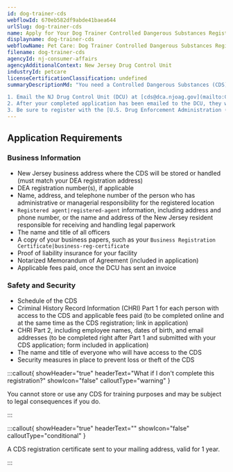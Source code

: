```yaml
---
id: dog-trainer-cds
webflowId: 670eb582df9abde41baea644
urlSlug: dog-trainer-cds
name: Apply for Your Dog Trainer Controlled Dangerous Substances Registration
displayname: dog-trainer-cds
webflowName: Pet Care: Dog Trainer Controlled Dangerous Substances Registration
filename: dog-trainer-cds
agencyId: nj-consumer-affairs
agencyAdditionalContext: New Jersey Drug Control Unit
industryId: petcare
licenseCertificationClassification: undefined
summaryDescriptionMd: "You need a Controlled Dangerous Substances (CDS) registration if you use CDS to train dogs in narcotics detection. Follow these steps to apply:

1. Email the NJ Drug Control Unit (DCU) at [cds@dca.njoag.gov](mailto:CDS@dca.njoag.gov) to request the Dog Trainer CDS Registration application.
2. After your completed application has been emailed to the DCU, they will email you an invoice to pay the fee online.
3. Be sure to register with the [U.S. Drug Enforcement Administration (DEA)](https://www.deadiversion.usdoj.gov/online_forms_apps.html) to validate your CDS registration. Email a copy of your DEA registration to the DCU within 60 days."
---
```


## Application Requirements

### Business Information

- New Jersey business address where the CDS will be stored or handled (must match your DEA registration address)
- DEA registration number(s), if applicable
- Name, address, and telephone number of the person who has administrative or managerial responsibility for the registered location
- `Registered agent|registered-agent` information, including address and phone number, or the name and address of the New Jersey resident responsible for receiving and handling legal paperwork
- The name and title of all officers
- A copy of your business papers, such as your `Business Registration Certificate|business-reg-certificate`
- Proof of liability insurance for your facility
- Notarized Memorandum of Agreement (included in application)
- Applicable fees paid, once the DCU has sent an invoice

### Safety and Security

- Schedule of the CDS
- Criminal History Record Information (CHRI) Part 1 for each person with access to the CDS and applicable fees paid (to be completed online and at the same time as the CDS registration; link in application)
- CHRI Part 2, including employee names, dates of birth, and email addresses (to be completed right after Part 1 and submitted with your CDS application; form included in application)
- The name and title of everyone who will have access to the CDS
- Security measures in place to prevent loss or theft of the CDS

:::callout{ showHeader="true" headerText="What if I don't complete this registration?" showIcon="false" calloutType="warning" }

You cannot store or use any CDS for training purposes and may be subject to legal consequences if you do.

:::

:::callout{ showHeader="true" headerText="" showIcon="false" calloutType="conditional" }

A CDS registration certificate sent to your mailing address, valid for 1 year.

:::
